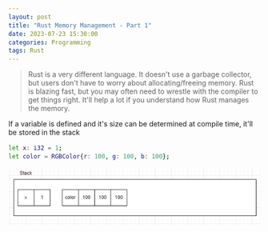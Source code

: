 ```yaml
---
layout: post
title: "Rust Memory Management - Part 1"
date: 2023-07-23 15:30:00
categories: Programming
tags: Rust
---
```

> Rust is a very different language. It doesn't use a garbage collector, but users don't have to worry about allocating/freeing memory. Rust is blazing fast, but you may often need to wrestle with the compiler to get things right. It'll help a lot if you understand how Rust manages the memory.


If a variable is defined and it's size can be determined at compile time, it'll be stored in the stack
```bash
let x: i32 = 1;
let color = RGBColor{r: 100, g: 100, b: 100};
```
![var in stack](p1.PNG)
